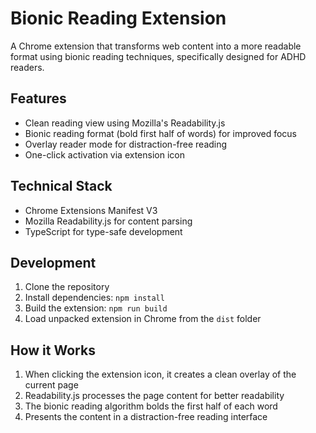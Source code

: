 # Bionic Reading Extension

A Chrome extension that transforms web content into a more readable format using bionic reading techniques, specifically designed for ADHD readers.

## Features

- Clean reading view using Mozilla's Readability.js
- Bionic reading format (bold first half of words) for improved focus
- Overlay reader mode for distraction-free reading
- One-click activation via extension icon

## Technical Stack

- Chrome Extensions Manifest V3
- Mozilla Readability.js for content parsing
- TypeScript for type-safe development

## Development

1. Clone the repository
2. Install dependencies: `npm install`
3. Build the extension: `npm run build`
4. Load unpacked extension in Chrome from the `dist` folder

## How it Works

1. When clicking the extension icon, it creates a clean overlay of the current page
2. Readability.js processes the page content for better readability
3. The bionic reading algorithm bolds the first half of each word
4. Presents the content in a distraction-free reading interface